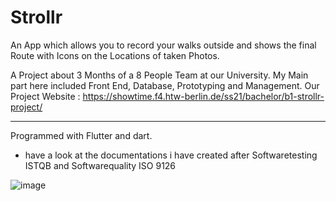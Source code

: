 # Strollr 

An App which allows you to record your walks outside and shows the final Route with Icons on the Locations of taken Photos. 

A Project about 3 Months of a 8 People Team at our University.
My Main part here included Front End, Database, Prototyping and Management.
Our Project Website : https://showtime.f4.htw-berlin.de/ss21/bachelor/b1-strollr-project/

________________________________________________________________

Programmed with Flutter and dart.

- have a look at the documentations i have created after Softwaretesting ISTQB and Softwarequality ISO 9126

![image](https://user-images.githubusercontent.com/56310257/128377353-3421d981-81ee-4e24-938a-4a23e266e7b7.png)

